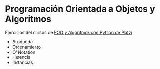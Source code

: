 # Programación Orientada a Objetos y Algoritmos
Ejercicios del cursos de [POO y Algoritmos con Python de Platzi](https://platzi.com/cursos/poo-python/)
- Busqueda
- Ordenamiento
- O' Notation
- Herencia
- Instancias
